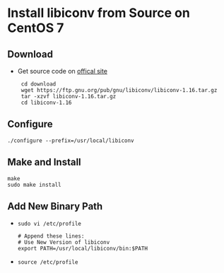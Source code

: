 # Install libiconv from Source on CentOS 7

## Download
* Get source code on [offical site](https://ftp.gnu.org/pub/gnu/libiconv/)

       cd download
       wget https://ftp.gnu.org/pub/gnu/libiconv/libiconv-1.16.tar.gz
       tar -xzvf libiconv-1.16.tar.gz
       cd libiconv-1.16

## Configure
```
./configure --prefix=/usr/local/libiconv
```

## Make and Install
```
make
sudo make install
```

## Add New Binary Path
* `sudo vi /etc/profile`

      # Append these lines:
      # Use New Version of libiconv
      export PATH=/usr/local/libiconv/bin:$PATH

* `source /etc/profile`
